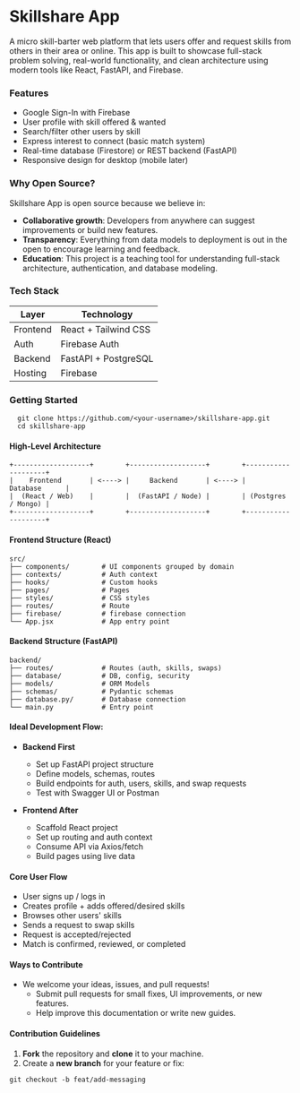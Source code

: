 # Skillshare App
A micro skill-barter web platform that lets users offer and request skills from others in their area or online. This app is built to showcase full-stack problem solving, real-world functionality, and clean architecture using modern tools like React, FastAPI, and Firebase.

### Features

- Google Sign-In with Firebase
- User profile with skill offered & wanted
- Search/filter other users by skill
- Express interest to connect (basic match system)
- Real-time database (Firestore) or REST backend (FastAPI)
- Responsive design for desktop (mobile later)

### Why Open Source?

Skillshare App is open source because we believe in:
- **Collaborative growth**: Developers from anywhere can suggest improvements or build new features.
- **Transparency**: Everything from data models to deployment is out in the open to encourage learning and feedback.
- **Education**: This project is a teaching tool for understanding full-stack architecture, authentication, and database modeling.


### Tech Stack

| Layer        | Technology         |
|--------------|--------------------|
| Frontend     | React + Tailwind CSS |
| Auth         | Firebase Auth       |
| Backend      | FastAPI + PostgreSQL |
| Hosting      | Firebase |


### Getting Started

```
  git clone https://github.com/<your-username>/skillshare-app.git
  cd skillshare-app
```

#### High-Level Architecture

```plaintext
+-------------------+        +-------------------+        +--------------------+
|    Frontend       | <----> |     Backend       | <----> |      Database      |
|  (React / Web)    |        |  (FastAPI / Node) |        | (Postgres / Mongo) |
+-------------------+        +-------------------+        +--------------------+
```

#### Frontend Structure (React)

```plaintext
src/
├── components/        # UI components grouped by domain
├── contexts/          # Auth context
├── hooks/             # Custom hooks
├── pages/             # Pages
├── styles/            # CSS styles
├── routes/            # Route
├── firebase/          # firebase connection
└── App.jsx            # App entry point
```

#### Backend Structure (FastAPI)

```plaintext
backend/
├── routes/            # Routes (auth, skills, swaps)
├── database/          # DB, config, security
├── models/            # ORM Models
├── schemas/           # Pydantic schemas
├── database.py/       # Database connection
└── main.py            # Entry point
```

####  Ideal Development Flow:
- **Backend First**
  - Set up FastAPI project structure
  - Define models, schemas, routes
  - Build endpoints for auth, users, skills, and swap requests
  - Test with Swagger UI or Postman

- **Frontend After**
  - Scaffold React project
  - Set up routing and auth context
  - Consume API via Axios/fetch
  - Build pages using live data


#### Core User Flow
- User signs up / logs in
- Creates profile + adds offered/desired skills
- Browses other users' skills
- Sends a request to swap skills
- Request is accepted/rejected
- Match is confirmed, reviewed, or completed


#### Ways to Contribute
- We welcome your ideas, issues, and pull requests!
  - Submit pull requests for small fixes, UI improvements, or new features.
  - Help improve this documentation or write new guides.

#### Contribution Guidelines
1. **Fork** the repository and **clone** it to your machine.
2. Create a **new branch** for your feature or fix:
```
git checkout -b feat/add-messaging
```
